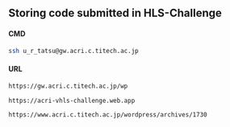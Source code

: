 Storing code submitted in HLS-Challenge
-----
#### CMD
```sh
ssh u_r_tatsu@gw.acri.c.titech.ac.jp
```
#### URL
```sh
https://gw.acri.c.titech.ac.jp/wp
```
```sh
https://acri-vhls-challenge.web.app
```
```sh
https://www.acri.c.titech.ac.jp/wordpress/archives/1730
```
